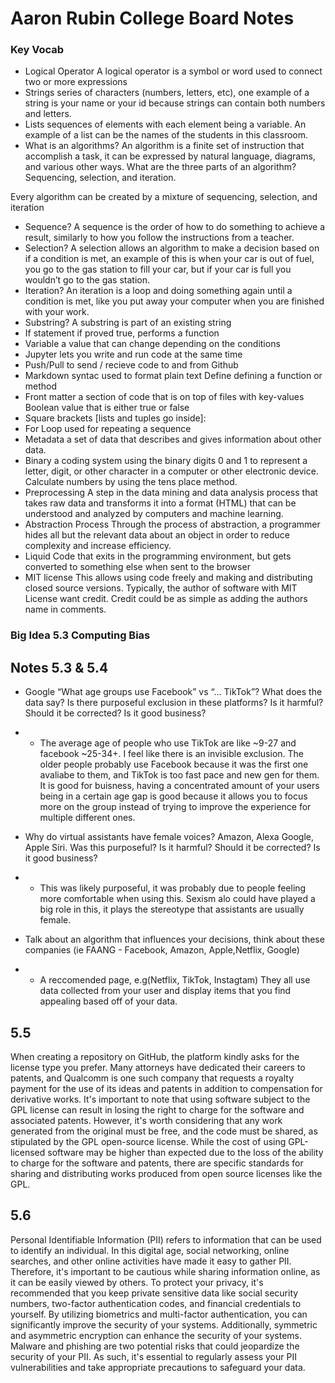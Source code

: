 # Aaron Rubin College Board Notes

### Key Vocab
- Logical Operator
A logical operator is a symbol or word used to connect two or more expressions
- Strings
series of characters (numbers, letters, etc), one example of a string is your name or your id because strings can contain both numbers and letters.
- Lists
sequences of elements with each element being a variable. An example of a list can be the names of the students in this classroom.
- What is an algorithms?
An algorithm is a finite set of instruction that accomplish a task, it can be expressed by natural language, diagrams, and various other ways.
What are the three parts of an algorithm?
Sequencing, selection, and iteration.

Every algorithm can be created by a mixture of sequencing, selection, and iteration

- Sequence?
A sequence is the order of how to do something to achieve a result, similarly to how you follow the instructions from a teacher.
- Selection?
A selection allows an algorithm to make a decision based on if a condition is met, an example of this is when your car is out of fuel, you go to the gas station to fill your car, but if your car is full you wouldn’t go to the gas station.
- Iteration?
An iteration is a loop and doing something again until a condition is met, like you put away your computer when you are finished with your work.
- Substring?
A substring is part of an existing string
- If statement
if proved true, performs a function
- Variable
a value that can change depending on the conditions
- Jupyter
lets you write and run code at the same time
- Push/Pull
to send / recieve code to and from Github
- Markdown
syntac used to format plain text
Define
defining a function or method
- Front matter
a section of code that is on top of files with key-values
Boolean
value that is either true or false
- Square brackets
[lists and tuples go inside]:
- For Loop
used for repeating a sequence
- Metadata
a set of data that describes and gives information about other data.
- Binary
a coding system using the binary digits 0 and 1 to represent a letter, digit, or other character in a computer or other electronic device. Calculate numbers by using the tens place method.
- Preprocessing
A step in the data mining and data analysis process that takes raw data and transforms it into a format (HTML) that can be understood and analyzed by computers and machine learning.
- Abstraction Process
Through the process of abstraction, a programmer hides all but the relevant data about an object in order to reduce complexity and increase efficiency.
- Liquid
Code that exits in the programming environment, but gets converted to something else when sent to the browser
- MIT license
This allows using code freely and making and distributing closed source versions. Typically, the author of software with MIT License want credit. Credit could be as simple as adding the authors name in comments.

### Big Idea 5.3 Computing Bias


## Notes 5.3 & 5.4

- Google “What age groups use Facebook” vs “… TikTok”? What does the data say? Is there purposeful exclusion in these platforms? Is it harmful? Should it be corrected? Is it good business?
- - The average age of people who use TikTok are like ~9-27 and facebook ~25-34+. I feel like there is an invisible exclusion. The older people probably use Facebook because it was the first one avaliabe to them, and TikTok is too fast pace and new gen for them. It is good for buisness, having a concentrated amount of your users being in a certain age gap is good because it allows you to focus more on the group instead of trying to improve the experience for multiple different ones.

- Why do virtual assistants have female voices? Amazon, Alexa Google, Apple Siri. Was this purposeful? Is it harmful? Should it be corrected? Is it good business?
- - This was likely purposeful, it was probably due to people feeling more comfortable when using this. Sexism  alo could have played a big role in this, it plays the stereotype that assistants are usually female.

- Talk about an algorithm that influences your decisions, think about these companies (ie FAANG - Facebook, Amazon, Apple,Netflix, Google)
- - A reccomended page, e.g(Netflix, TikTok, Instagtam) They all use data collected from your user and display items that you find appealing based off of your data.

## 5.5
When creating a repository on GitHub, the platform kindly asks for the license type you prefer. Many attorneys have dedicated their careers to patents, and Qualcomm is one such company that requests a royalty payment for the use of its ideas and patents in addition to compensation for derivative works. It's important to note that using software subject to the GPL license can result in losing the right to charge for the software and associated patents. However, it's worth considering that any work generated from the original must be free, and the code must be shared, as stipulated by the GPL open-source license. While the cost of using GPL-licensed software may be higher than expected due to the loss of the ability to charge for the software and patents, there are specific standards for sharing and distributing works produced from open source licenses like the GPL.

## 5.6
Personal Identifiable Information (PII) refers to information that can be used to identify an individual. In this digital age, social networking, online searches, and other online activities have made it easy to gather PII. Therefore, it's important to be cautious while sharing information online, as it can be easily viewed by others. To protect your privacy, it's recommended that you keep private sensitive data like social security numbers, two-factor authentication codes, and financial credentials to yourself. By utilizing biometrics and multi-factor authentication, you can significantly improve the security of your systems. Additionally, symmetric and asymmetric encryption can enhance the security of your systems. Malware and phishing are two potential risks that could jeopardize the security of your PII. As such, it's essential to regularly assess your PII vulnerabilities and take appropriate precautions to safeguard your data.
